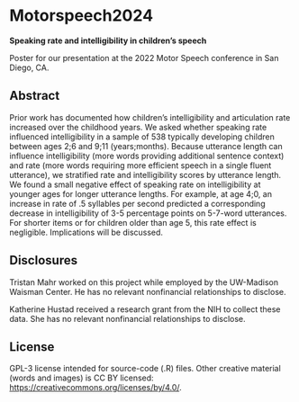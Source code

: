 # Motorspeech2024

**Speaking rate and intelligibility in children’s speech**

Poster for our presentation at the 2022 Motor Speech conference in San Diego,
CA.

## Abstract
Prior work has documented how children’s intelligibility and articulation rate increased over the childhood years. We
asked whether speaking rate influenced intelligibility in a sample of 538 typically developing children between ages 2;6
and 9;11 (years;months). Because utterance length can influence intelligibility (more words providing additional
sentence context) and rate (more words requiring more efficient speech in a single fluent utterance), we stratified rate
and intelligibility scores by utterance length. We found a small negative effect of speaking rate on intelligibility at
younger ages for longer utterance lengths. For example, at age 4;0, an increase in rate of .5 syllables per second
predicted a corresponding decrease in intelligibility of 3-5 percentage points on 5-7-word utterances. For shorter items
or for children older than age 5, this rate effect is negligible. Implications will be discussed.

## Disclosures

Tristan Mahr worked on this project while employed by the UW-Madison Waisman
Center. He has no relevant nonfinancial relationships to disclose.

Katherine Hustad received a research grant from the NIH to collect these data.
She has no relevant nonfinancial relationships to disclose.

## License

GPL-3 license intended for source-code (.R) files. Other creative material
(words and images) is CC BY licensed:
<https://creativecommons.org/licenses/by/4.0/>. 
